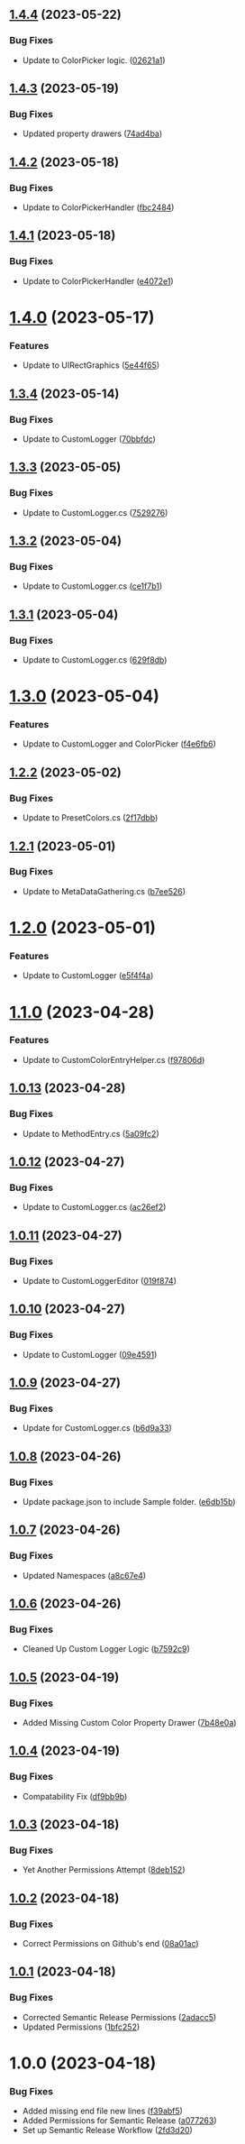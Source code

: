 ## [1.4.4](https://github.com/arbitrarynotion/com.ianritter.unityscriptingtools/compare/v1.4.3...v1.4.4) (2023-05-22)


### Bug Fixes

* Update to ColorPicker logic. ([02621a1](https://github.com/arbitrarynotion/com.ianritter.unityscriptingtools/commit/02621a11d83bcba3852b1704aa31d55964611ef1))

## [1.4.3](https://github.com/arbitrarynotion/com.ianritter.unityscriptingtools/compare/v1.4.2...v1.4.3) (2023-05-19)


### Bug Fixes

* Updated property drawers ([74ad4ba](https://github.com/arbitrarynotion/com.ianritter.unityscriptingtools/commit/74ad4ba88697b4ff6b1d021f914c13ca4a7e09b3))

## [1.4.2](https://github.com/arbitrarynotion/com.ianritter.unityscriptingtools/compare/v1.4.1...v1.4.2) (2023-05-18)


### Bug Fixes

* Update to ColorPickerHandler ([fbc2484](https://github.com/arbitrarynotion/com.ianritter.unityscriptingtools/commit/fbc24842ca2dd867eea83d4a88c00cd83fcdf836))

## [1.4.1](https://github.com/arbitrarynotion/com.ianritter.unityscriptingtools/compare/v1.4.0...v1.4.1) (2023-05-18)


### Bug Fixes

* Update to ColorPickerHandler ([e4072e1](https://github.com/arbitrarynotion/com.ianritter.unityscriptingtools/commit/e4072e1e1131fb8267874832ac99ce4abd27a71d))

# [1.4.0](https://github.com/arbitrarynotion/com.ianritter.unityscriptingtools/compare/v1.3.4...v1.4.0) (2023-05-17)


### Features

* Update to UIRectGraphics ([5e44f65](https://github.com/arbitrarynotion/com.ianritter.unityscriptingtools/commit/5e44f65654fd3a0b22869911bba797561d4274ca))

## [1.3.4](https://github.com/arbitrarynotion/com.ianritter.unityscriptingtools/compare/v1.3.3...v1.3.4) (2023-05-14)


### Bug Fixes

* Update to CustomLogger ([70bbfdc](https://github.com/arbitrarynotion/com.ianritter.unityscriptingtools/commit/70bbfdc777aa8c902c8f68d8adfe39b425f0f3db))

## [1.3.3](https://github.com/arbitrarynotion/com.ianritter.unityscriptingtools/compare/v1.3.2...v1.3.3) (2023-05-05)


### Bug Fixes

* Update to CustomLogger.cs ([7529276](https://github.com/arbitrarynotion/com.ianritter.unityscriptingtools/commit/752927679f2eb986229f1d5096e68a7d9ddba824))

## [1.3.2](https://github.com/arbitrarynotion/com.ianritter.unityscriptingtools/compare/v1.3.1...v1.3.2) (2023-05-04)


### Bug Fixes

* Update to CustomLogger.cs ([ce1f7b1](https://github.com/arbitrarynotion/com.ianritter.unityscriptingtools/commit/ce1f7b17613343e9134e1e69366b433da3e1b11f))

## [1.3.1](https://github.com/arbitrarynotion/com.ianritter.unityscriptingtools/compare/v1.3.0...v1.3.1) (2023-05-04)


### Bug Fixes

* Update to CustomLogger.cs ([629f8db](https://github.com/arbitrarynotion/com.ianritter.unityscriptingtools/commit/629f8dbe923549eb3169ec838504f1c513b10e37))

# [1.3.0](https://github.com/arbitrarynotion/com.ianritter.unityscriptingtools/compare/v1.2.2...v1.3.0) (2023-05-04)


### Features

* Update to CustomLogger and ColorPicker ([f4e6fb6](https://github.com/arbitrarynotion/com.ianritter.unityscriptingtools/commit/f4e6fb60980cb3966e3333d7dc52ae5bceca53ef))

## [1.2.2](https://github.com/arbitrarynotion/com.ianritter.unityscriptingtools/compare/v1.2.1...v1.2.2) (2023-05-02)


### Bug Fixes

* Update to PresetColors.cs ([2f17dbb](https://github.com/arbitrarynotion/com.ianritter.unityscriptingtools/commit/2f17dbbddc2dc679befb7396c433d3fc9d9480bc))

## [1.2.1](https://github.com/arbitrarynotion/com.ianritter.unityscriptingtools/compare/v1.2.0...v1.2.1) (2023-05-01)


### Bug Fixes

* Update to MetaDataGathering.cs ([b7ee526](https://github.com/arbitrarynotion/com.ianritter.unityscriptingtools/commit/b7ee526af7e6777ca9d6483df1e65e58c37ea47f))

# [1.2.0](https://github.com/arbitrarynotion/com.ianritter.unityscriptingtools/compare/v1.1.0...v1.2.0) (2023-05-01)


### Features

* Update to CustomLogger ([e5f4f4a](https://github.com/arbitrarynotion/com.ianritter.unityscriptingtools/commit/e5f4f4ac56107716c53f5293223e9e4f8aad9f43))

# [1.1.0](https://github.com/arbitrarynotion/com.ianritter.unityscriptingtools/compare/v1.0.13...v1.1.0) (2023-04-28)


### Features

* Update to CustomColorEntryHelper.cs ([f97806d](https://github.com/arbitrarynotion/com.ianritter.unityscriptingtools/commit/f97806d5af90b8d34001d705015b9bfc73b32b17))

## [1.0.13](https://github.com/arbitrarynotion/com.ianritter.unityscriptingtools/compare/v1.0.12...v1.0.13) (2023-04-28)


### Bug Fixes

* Update to MethodEntry.cs ([5a09fc2](https://github.com/arbitrarynotion/com.ianritter.unityscriptingtools/commit/5a09fc2f96472e26143eabeaa03d51eb439c5b2d))

## [1.0.12](https://github.com/arbitrarynotion/com.ianritter.unityscriptingtools/compare/v1.0.11...v1.0.12) (2023-04-27)


### Bug Fixes

* Update to CustomLogger.cs ([ac26ef2](https://github.com/arbitrarynotion/com.ianritter.unityscriptingtools/commit/ac26ef270b0d7bd2dd82b12a2f5df529e80a94ef))

## [1.0.11](https://github.com/arbitrarynotion/com.ianritter.unityscriptingtools/compare/v1.0.10...v1.0.11) (2023-04-27)


### Bug Fixes

* Update to CustomLoggerEditor ([019f874](https://github.com/arbitrarynotion/com.ianritter.unityscriptingtools/commit/019f8742a962b307d5903c47db0a304584973e30))

## [1.0.10](https://github.com/arbitrarynotion/com.ianritter.unityscriptingtools/compare/v1.0.9...v1.0.10) (2023-04-27)


### Bug Fixes

* Update to CustomLogger ([09e4591](https://github.com/arbitrarynotion/com.ianritter.unityscriptingtools/commit/09e4591e99ed0be788086204c6523eaacbf1b84b))

## [1.0.9](https://github.com/arbitrarynotion/com.ianritter.unityscriptingtools/compare/v1.0.8...v1.0.9) (2023-04-27)


### Bug Fixes

* Update for CustomLogger.cs ([b6d9a33](https://github.com/arbitrarynotion/com.ianritter.unityscriptingtools/commit/b6d9a33ee0434426d85ef0551e417356d5c5f4b1))

## [1.0.8](https://github.com/arbitrarynotion/com.ianritter.unityscriptingtools/compare/v1.0.7...v1.0.8) (2023-04-26)


### Bug Fixes

* Update package.json to include Sample folder. ([e6db15b](https://github.com/arbitrarynotion/com.ianritter.unityscriptingtools/commit/e6db15bc5c469781cd9d5fa24b97ce5c04818aad))

## [1.0.7](https://github.com/arbitrarynotion/com.ianritter.unityscriptingtools/compare/v1.0.6...v1.0.7) (2023-04-26)


### Bug Fixes

* Updated Namespaces ([a8c67e4](https://github.com/arbitrarynotion/com.ianritter.unityscriptingtools/commit/a8c67e46575fbf3fef39a46e9bba928cae0b998a))

## [1.0.6](https://github.com/arbitrarynotion/com.ianritter.unityscriptingtools/compare/v1.0.5...v1.0.6) (2023-04-26)


### Bug Fixes

* Cleaned Up Custom Logger Logic ([b7592c9](https://github.com/arbitrarynotion/com.ianritter.unityscriptingtools/commit/b7592c9f3c1493038fae0a06cdb0bf76928f17c0))

## [1.0.5](https://github.com/arbitrarynotion/com.ianritter.unityscriptingtools/compare/v1.0.4...v1.0.5) (2023-04-19)


### Bug Fixes

* Added Missing Custom Color Property Drawer ([7b48e0a](https://github.com/arbitrarynotion/com.ianritter.unityscriptingtools/commit/7b48e0ac7071fc18e5e14fc41d5c0c0d0ffa0008))

## [1.0.4](https://github.com/arbitrarynotion/com.ianritter.unityscriptingtools/compare/v1.0.3...v1.0.4) (2023-04-19)


### Bug Fixes

* Compatability Fix ([df9bb9b](https://github.com/arbitrarynotion/com.ianritter.unityscriptingtools/commit/df9bb9bcec174e2670815c90bbd3f95161cd168b))

## [1.0.3](https://github.com/arbitrarynotion/com.ianritter.unityscriptingtools/compare/v1.0.2...v1.0.3) (2023-04-18)


### Bug Fixes

* Yet Another Permissions Attempt ([8deb152](https://github.com/arbitrarynotion/com.ianritter.unityscriptingtools/commit/8deb1524b052f88d213e4dd79c655944f260588a))

## [1.0.2](https://github.com/arbitrarynotion/com.ianritter.unityscriptingtools/compare/v1.0.1...v1.0.2) (2023-04-18)


### Bug Fixes

* Correct Permissions on Github's end ([08a01ac](https://github.com/arbitrarynotion/com.ianritter.unityscriptingtools/commit/08a01ac8b35964a25bcaeee70ff5e512ec54592c))

## [1.0.1](https://github.com/arbitrarynotion/com.ianritter.unityscriptingtools/compare/v1.0.0...v1.0.1) (2023-04-18)


### Bug Fixes

* Corrected Semantic Release Permissions ([2adacc5](https://github.com/arbitrarynotion/com.ianritter.unityscriptingtools/commit/2adacc52a11c7160f35bed4b376e628d8d75d3ac))
* Updated Permissions ([1bfc252](https://github.com/arbitrarynotion/com.ianritter.unityscriptingtools/commit/1bfc25244b153fb0e06f2c45d11a4c66ce0a73a7))

# 1.0.0 (2023-04-18)


### Bug Fixes

* Added missing end file new lines ([f39abf5](https://github.com/arbitrarynotion/com.ianritter.unityscriptingtools/commit/f39abf5b3c28ce2e557ff6d339db900b6e4349d4))
* Added Permissions for Semantic Release ([a077263](https://github.com/arbitrarynotion/com.ianritter.unityscriptingtools/commit/a077263143369fb9daea38b805a2644bdbee6fe7))
* Set up Semantic Release Workflow ([2fd3d20](https://github.com/arbitrarynotion/com.ianritter.unityscriptingtools/commit/2fd3d20ae1891735105e786c99c22e7d077090be))
